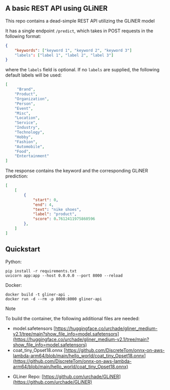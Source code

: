 ## A basic REST API using GLiNER

This repo contains a dead-simple REST API utilizing the GLiNER model

It has a single endpoint `/predict`, which takes in POST requests in the following format:
```json
{
    "keywords": ["keyword 1", "keyword 2", "keyword 3"]
    "labels": ["label 1", "label 2", "label 3"]
}
```

where the `labels` field is optional. If no `labels` are supplied, the following default labels will be used:

```json
[
     "Brand",
    "Product",
    "Organization",
    "Person",
    "Event",
    "Misc",
    "Location",
    "Service",
    "Industry",
    "Technology",
    "Hobby",
    "Fashion",
    "Automobile",
    "Food",
    "Entertainment"
]
```

The response contains the keyword and the corresponding GLiNER prediction:

```json
[
	[
		{
			"start": 0,
			"end": 4,
			"text": "nike shoes",
			"label": "product",
			"score": 0.7612411975860596
		},
    ]
]
```

## Quickstart

Python:
```
pip install -r requirements.txt
uvicorn app:app --host 0.0.0.0 --port 8000 --reload
```

Docker:
```
docker build -t gliner-api .
docker run -d --rm -p 8000:8000 gliner-api
```

> [!NOTE]  
> To build the container, the following additional files are needed:
> - model.safetensors [https://huggingface.co/urchade/gliner_medium-v2.1/tree/main?show_file_info=model.safetensors](https://huggingface.co/urchade/gliner_medium-v2.1/tree/main?show_file_info=model.safetensors)
> - coat_tiny_Opset18.onnx [https://github.com/DiscreteTom/onnx-on-aws-lambda-arm64/blob/main/hello_world/coat_tiny_Opset18.onnx](https://github.com/DiscreteTom/onnx-on-aws-lambda-arm64/blob/main/hello_world/coat_tiny_Opset18.onnx)


- GLiner Repo: [https://github.com/urchade/GLiNER](https://github.com/urchade/GLiNER)

